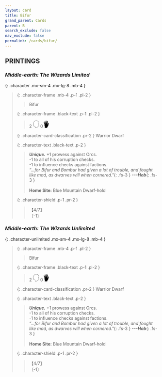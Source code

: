 ```yaml
---
layout: card
title: Bifur
grand_parent: Cards
parent: B
search_exclude: false
nav_exclude: false
permalink: /cards/bifur/
---
```


## PRINTINGS


### _Middle-earth: The Wizards Limited_

{: .character .mx-sm-4 .mx-lg-8 .mb-4 }
> {: .character-frame .mb-4 .p-1 .pl-2 }
> > <div class="card-mp"></div>
> > <div class="character-card-name">Bifur</div>
>
> {: .character-frame .black-text .p-1 .pl-2 }
> > 2 ![](/assets/images/mind.svg) 0![](/assets/images/di.svg)
>
> {: .character-card-classification .pr-2 }
> Warrior Dwarf
>
> {: .character-text .black-text .p-2 }
> > _**Unique.**_ +1 prowess against Orcs. <br>-1 to all of his corruption checks. <br>-1 to influence checks against factions. <br>_“...for Bifur and Bombur had given a lot of trouble, and fought like mad, as dwarves will when cornered."_{: .fs-3 } ***---&#65279;Hob***{: .fs-3 }  <br><br>**Home Site:** Blue Mountain Dwarf-hold 
>
> {: .character-shield .p-1 .pr-2 }
> > <div class="card-shield">【4/7】</div>
> > <div class="card-corruption">〔-1〕</div>

### _Middle-earth: The Wizards Unlimited_

{: .character-unlimited .mx-sm-4 .mx-lg-8 .mb-4 }
> {: .character-frame .mb-4 .p-1 .pl-2 }
> > <div class="card-mp"></div>
> > <div class="character-card-name">Bifur</div>
>
> {: .character-frame .black-text .p-1 .pl-2 }
> > 2 ![](/assets/images/mind.svg) 0![](/assets/images/di.svg)
>
> {: .character-card-classification .pr-2 }
> Warrior Dwarf
>
> {: .character-text .black-text .p-2 }
> > _**Unique.**_ +1 prowess against Orcs. <br>-1 to all of his corruption checks. <br>-1 to influence checks against factions. <br>_“...for Bifur and Bombur had given a lot of trouble, and fought like mad, as dwarves will when cornered."_{: .fs-3 } ***---&#65279;Hob***{: .fs-3 }  <br><br>**Home Site:** Blue Mountain Dwarf-hold 
>
> {: .character-shield .p-1 .pr-2 }
> > <div class="card-shield">【4/7】</div>
> > <div class="card-corruption">〔-1〕</div>
